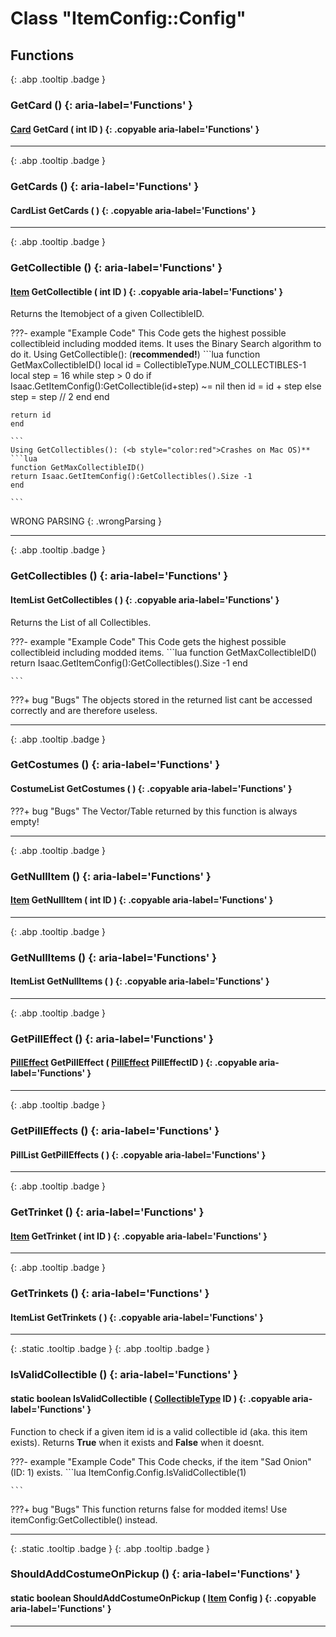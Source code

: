 # Class "ItemConfig::Config"
## Functions
[ ](#){: .abp .tooltip .badge }
### GetCard () {: aria-label='Functions' }
####  [Card](../ItemConfig_Card) GetCard ( int ID ) {: .copyable aria-label='Functions' }

___ 
[ ](#){: .abp .tooltip .badge }
### GetCards () {: aria-label='Functions' }
####  CardList GetCards ( ) {: .copyable aria-label='Functions' }

___ 
[ ](#){: .abp .tooltip .badge }
### GetCollectible () {: aria-label='Functions' }
####  [Item](../ItemConfig_Item) GetCollectible ( int ID ) {: .copyable aria-label='Functions' }

Returns the Itemobject of a given CollectibleID.

???- example "Example Code"
    This Code gets the highest possible collectibleid including modded items. It uses the Binary Search algorithm to do it.
    Using GetCollectible(): (**recommended!**)
    ```lua 
    function GetMaxCollectibleID()
    local id = CollectibleType.NUM_COLLECTIBLES-1
    local step = 16
    while step &gt; 0 do
    if Isaac.GetItemConfig():GetCollectible(id+step) ~= nil then
    id = id + step
    else
    step = step // 2
    end
    end
    
    return id
    end
    
    ```
    Using GetCollectibles(): (<b style="color:red">Crashes on Mac OS)**
    ```lua 
    function GetMaxCollectibleID()
    return Isaac.GetItemConfig():GetCollectibles().Size -1
    end
    
    ```
 WRONG PARSING 
{: .wrongParsing }
___ 
[ ](#){: .abp .tooltip .badge }
### GetCollectibles () {: aria-label='Functions' }
####  ItemList GetCollectibles ( ) {: .copyable aria-label='Functions' }

Returns the List of all Collectibles. 

???- example "Example Code"
    This Code gets the highest possible collectibleid including modded items.
    ```lua 
    function GetMaxCollectibleID()
    return Isaac.GetItemConfig():GetCollectibles().Size -1
    end
    
    ```


???+ bug "Bugs"
    The objects stored in the returned list cant be accessed correctly and are therefore useless.
___ 
[ ](#){: .abp .tooltip .badge }
### GetCostumes () {: aria-label='Functions' }
####  CostumeList GetCostumes ( ) {: .copyable aria-label='Functions' }


???+ bug "Bugs"
    The Vector/Table returned by this function is always empty! 
___ 
[ ](#){: .abp .tooltip .badge }
### GetNullItem () {: aria-label='Functions' }
####  [Item](../ItemConfig_Item) GetNullItem ( int ID ) {: .copyable aria-label='Functions' }

___ 
[ ](#){: .abp .tooltip .badge }
### GetNullItems () {: aria-label='Functions' }
####  ItemList GetNullItems ( ) {: .copyable aria-label='Functions' }

___ 
[ ](#){: .abp .tooltip .badge }
### GetPillEffect () {: aria-label='Functions' }
####  [PillEffect](../ItemConfig_PillEffect) GetPillEffect ( [PillEffect](../ItemConfig_PillEffect) PillEffectID ) {: .copyable aria-label='Functions' }

___ 
[ ](#){: .abp .tooltip .badge }
### GetPillEffects () {: aria-label='Functions' }
####  PillList GetPillEffects ( ) {: .copyable aria-label='Functions' }

___ 
[ ](#){: .abp .tooltip .badge }
### GetTrinket () {: aria-label='Functions' }
####  [Item](../ItemConfig_Item) GetTrinket ( int ID ) {: .copyable aria-label='Functions' }

___ 
[ ](#){: .abp .tooltip .badge }
### GetTrinkets () {: aria-label='Functions' }
####  ItemList GetTrinkets ( ) {: .copyable aria-label='Functions' }

___ 
[ ](#){: .static .tooltip .badge } [ ](#){: .abp .tooltip .badge }
### IsValidCollectible () {: aria-label='Functions' }
#### static boolean IsValidCollectible ( [CollectibleType](../enums/CollectibleType) ID ) {: .copyable aria-label='Functions' }

Function to check if a given item id is a valid collectible id (aka. this item exists). Returns **True** when it exists and **False** when it doesnt.

???- example "Example Code"
    This Code checks, if the item "Sad Onion" (ID: 1) exists.
    ```lua 
    ItemConfig.Config.IsValidCollectible(1)
    
    ```


???+ bug "Bugs"
    This function returns false for modded items! Use itemConfig:GetCollectible() instead.
___ 
[ ](#){: .static .tooltip .badge } [ ](#){: .abp .tooltip .badge }
### ShouldAddCostumeOnPickup () {: aria-label='Functions' }
#### static boolean ShouldAddCostumeOnPickup ( [Item](../ItemConfig_Item) Config ) {: .copyable aria-label='Functions' }

___ 
